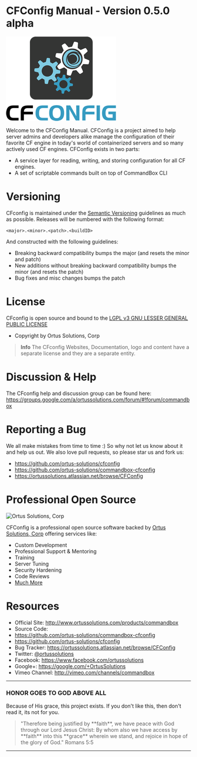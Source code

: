 # CFConfig Manual - Version 0.5.0 alpha

![CFConfig](images/CfConfigLogo300.png)

Welcome to the CFConfig Manual.  CFConfig is a project aimed to help server admins and developers alike manage the configuration of their favorite CF engine in today's world of containerized servers and so many actively used CF engines. CFConfig exists in two parts:

- A service layer for reading, writing, and storing configuration for all CF engines.
- A set of scriptable commands built on top of CommandBox CLI 

# Versioning
CFconfig is maintained under the [Semantic Versioning](http://semver.org) guidelines as much as possible.  Releases will be numbered with the following format:

```
<major>.<minor>.<patch>.<buildID>
```

And constructed with the following guidelines:

* Breaking backward compatibility bumps the major (and resets the minor and patch)
* New additions without breaking backward compatibility bumps the minor (and resets the patch)
* Bug fixes and misc changes bumps the patch


# License
CFconfig is open source and bound to the [LGPL v3 GNU LESSER GENERAL PUBLIC LICENSE](https://www.gnu.org/licenses/lgpl.html)

* Copyright by Ortus Solutions, Corp


>**Info** The CFconfig Websites, Documentation, logo and content have a separate license and they are a separate entity.

# Discussion & Help
The CFconfig help and discussion group can be found here: https://groups.google.com/a/ortussolutions.com/forum/#!forum/commandbox

# Reporting a Bug
We all make mistakes from time to time :) So why not let us know about it and help us out.  We also love pull requests, so please star us and fork us: 
* https://github.com/ortus-solutions/cfconfig
* https://github.com/ortus-solutions/commandbox-cfconfig
* https://ortussolutions.atlassian.net/browse/CFConfig


# Professional Open Source
![Ortus Solutions, Corp](![![images/](/assets/shalom.jpg)](/assets/ortussolutions_button.png)ortussolutions_button.png)

CFConfig is a professional open source software backed by [Ortus Solutions, Corp](http://www.ortussolutions.com/services) offering services like:
* Custom Development
* Professional Support & Mentoring
* Training
* Server Tuning
* Security Hardening
* Code Reviews
* [Much More](http://www.ortussolutions.com/services)

# Resources
* Official Site: http://www.ortussolutions.com/products/commandbox
* Source Code: 
 * https://github.com/ortus-solutions/commandbox-cfconfig
 * https://github.com/ortus-solutions/cfconfig
* Bug Tracker: https://ortussolutions.atlassian.net/browse/CFConfig
* Twitter: [@ortussolutions](http://www.twitter.com/ortussolutions)
* Facebook: https://www.facebook.com/ortussolutions
* Google+: https://google.com/+OrtusSolutions
* Vimeo Channel: http://vimeo.com/channels/commandbox


---

### HONOR GOES TO GOD ABOVE ALL
Because of His grace, this project exists. If you don't like this, then don't read it, its not for you.

<blockquote>
"Therefore being justified by **faith**, we have peace with God through our Lord Jesus Christ:
By whom also we have access by **faith** into this **grace** wherein we stand, and rejoice in hope of the glory of God." Romans 5:5
</blockquote>

---






